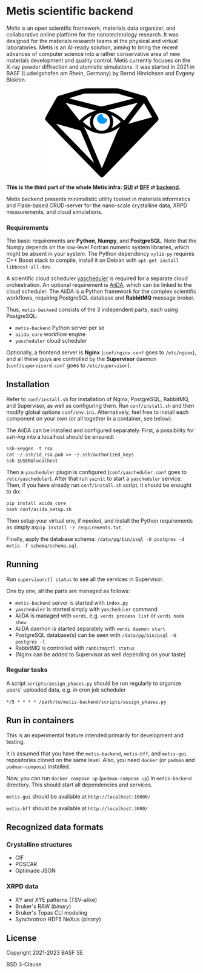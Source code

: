 # Metis scientific backend

<p class="what_is_metis"><dfn>Metis</dfn> is an open scientific framework, materials data organizer, and collaborative online platform for the nanotechnology research. It was designed for the materials research teams at the physical and virtual laboratories. Metis is an AI-ready solution, aiming to bring the recent advances of computer science into a rather conservative area of new materials development and quality control. Metis currently focuses on the X-ray powder diffraction and atomistic simulations. It was started in 2021 in BASF (Ludwigshafen am Rhein, Germany) by Bernd Hinrichsen and Evgeny Blokhin.</p>

<p align="center"><img src="https://github.com/basf/metis-backend/blob/master/logo.png" width="300" /></p>

**This is the third part of the whole Metis infra: [GUI](https://github.com/basf/metis-gui) &rlarr; [BFF](https://github.com/basf/metis-bff) &rlarr; [backend](https://github.com/basf/metis-backend).**

Metis backend presents minimalistic utility toolset in materials informatics and Flask-based CRUD-server for the nano-scale crystalline data, XRPD measurements, and cloud simulations.


### Requirements

The basic requirements are **Python**, **Numpy**, and **PostgreSQL**. Note that the Numpy depends on the low-level Fortran numeric system libraries, which might be absent in your system. The Python dependency `xylib-py` requires C++ Boost stack to compile, install it on Debian with `apt-get install libboost-all-dev`.


A scientific cloud scheduler [yascheduler](https://github.com/tilde-lab/yascheduler) is required for a separate cloud orchestration. An optional requirement is [AiiDA](https://github.com/aiidateam/aiida-core), which can be linked to the cloud scheduler. The AiiDA is a Python framework for the complex scientific workflows, requiring PostgreSQL database and **RabbitMQ** message broker.

Thus, `metis-backend` consists of the 3 independent parts, each using PostgreSQL:

- `metis-backend` Python server per se
- `aiida_core` workflow engine
- `yascheduler` cloud scheduler

Optionally, a frontend server is **Nginx** (`conf/nginx.conf` goes to `/etc/nginx`), and all these guys are controlled by the **Supervisor** daemon (`conf/supervisord.conf` goes to `/etc/supervisor`).


## Installation

Refer to `conf/install.sh` for installation of Nginx, PostgreSQL, RabbitMQ, and Supervisor, as well as configuring them. Run `conf/install.sh` and then modify global options `conf/env.ini`. Alternatively, feel free to install each component on your own (or all together in a container, see below).

The AiiDA can be installed and configured separately. First, a possibility for _ssh-ing_ into a localhost should be ensured:

```shell
ssh-keygen -t rsa
cat ~/.ssh/id_rsa.pub >> ~/.ssh/authorized_keys
ssh $USER@localhost
```

Then a `yascheduler` plugin is configured (`conf/yascheduler.conf` goes to `/etc/yascheduler`). After that run `yainit` to start a `yascheduler` service. Then, if you have already run `conf/install.sh` script, it should be enought to do:

```shell
pip install aiida_core
bash conf/aiida_setup.sh
```

Then setup your virtual env, if needed, and install the Python requirements as simply as`pip install -r requirements.txt`.

Finally, apply the database schema: `/data/pg/bin/psql -U postgres -d metis -f schema/schema.sql`.


## Running

Run `supervisorctl status` to see all the services in Supervisor.

One by one, all the parts are managed as follows:

- `metis-backend` server is started with `index.py`
- `yascheduler` is started simply with `yascheduler` command
- AiiDA is managed with `verdi`, e.g. `verdi process list` or `verdi node show`
- AiiDA daemon is started separately with `verdi daemon start`
- PostgreSQL database(s) can be seen with `/data/pg/bin/psql -U postgres -l`
- RabbitMQ is controlled with `rabbitmqctl status`
- (Nginx can be added to Supervisor as well depending on your taste)

### Regular tasks

A script `scripts/assign_phases.py` should be run regularly to organize users' uploaded data, e.g. in cron job scheduler

`*/5 * * * * /path/to/metis-backend/scripts/assign_phases.py`


## Run in containers

This is an experimental feature intended primarily for development and testing.

It is assumed that you have the `metis-backend`, `metis-bff`, and `metis-gui`
repositories cloned on the same level. Also, you need `docker` (or `podman`
and `podman-compose`) installed.

Now, you can run `docker compose up` (`podman-compose up`) in `metis-backend`
directory. This should start all dependencies and services.

`metis-gui` should be available at `http://localhost:10000/`

`metis-bff` should be available at `http://localhost:3000/`


## Recognized data formats


### Crystalline structures

- CIF
- POSCAR
- Optimade JSON


### XRPD data

- XY and XYE patterns (TSV-alike)
- Bruker's RAW (*binary*)
- Bruker's Topas CLI modeling
- Synchrotron HDF5 NeXus (*binary*)


## License

Copyright 2021-2023 BASF SE

BSD 3-Clause
